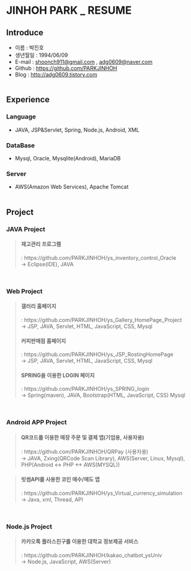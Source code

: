 # JINHOH PARK _ RESUME

## Introduce
- 이름 : 박진호
- 생년월일 : 1994/06/09
- E-mail : shoonch911@gmail.com , adg0609@naver.com
- Github : https://github.com/PARKJINHOH
- Blog : http://adg0609.tistory.com
<br><br>

## Experience
### Language
- JAVA, JSP&Servlet, Spring, Node.js, Android, XML
### DataBase
- Mysql, Oracle, Mysqlite(Android), MariaDB
### Server
- AWS(Amazon Web Services), Apache Tomcat 
<br><br>

## Project
### JAVA Project
> <h4>재고관리 프로그램</h4> : https://github.com/PARKJINHOH/ys_inventory_control_Oracle <br>
> -> Eclipse(IDE), JAVA <br>
<br>

### Web Project
> <h4>갤러리 홈페이지</h4> : https://github.com/PARKJINHOH/ys_Gallery_HomePage_Project <br>
> -> JSP, JAVA, Servlet, HTML, JavaScript, CSS, Mysql <br>
> <h4>커피판매점 홈페이지</h4> : https://github.com/PARKJINHOH/ys_JSP_RostingHomePage <br>
> -> JSP, JAVA, Servlet, HTML, JavaScript, CSS, Mysql<br>
> <h4>SPRING을 이용한 LOGIN 페이지</h4> : https://github.com/PARKJINHOH/ys_SPRING_login <br>
> -> Spring(maven), JAVA, Bootstrap(HTML, JavaScript, CSS) Mysql<br>
<br>


### Android APP Project
> <h4>QR코드를 이용한 매장 주문 및 결제 앱(기업용, 사용자용)</h4> : https://github.com/PARKJINHOH/QRPay (사용자용) <br>
> -> JAVA, Zxing(QRCode Scan Library), AWS(Server, Linux, Mysql), PHP(Android <-> PHP <-> AWS(MYSQL)) <br>

> <h4>빗썸API를 사용한 코인 매수/매도 앱</h4> : https://github.com/PARKJINHOH/ys_Virtual_currency_simulation <br>
> -> Java, xml, Thread, API <br>
<br>

### Node.js Project 
> <h4>카카오톡 플러스친구를 이용한 대학교 정보제공 서비스</h4> : https://github.com/PARKJINHOH/kakao_chatbot_ysUniv <br>
> -> Node.js, JavaScript, AWS(Server) <br>
<br> 

